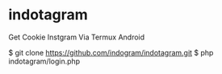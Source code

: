 # indotagram
Get Cookie Instgram Via Termux Android

$ git clone https://github.com/indogram/indotagram.git
$ php indotagram/login.php

